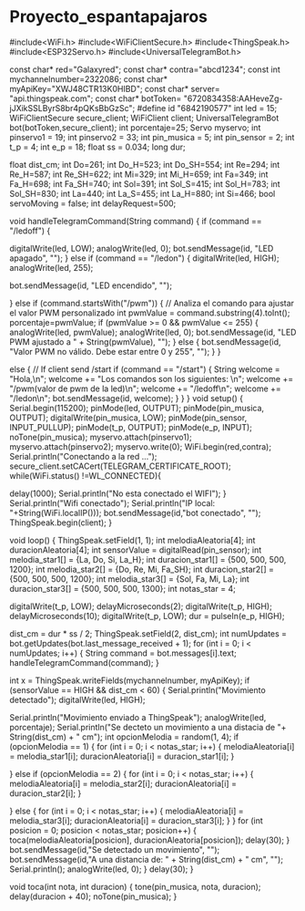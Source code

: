 # Proyecto_espantapajaros
#include<WiFi.h>
#include<WiFiClientSecure.h>
#include<ThingSpeak.h>
#include<ESP32Servo.h>
#include<UniversalTelegramBot.h>

const char* red="Galaxyred";
const char* contra="abcd1234";
const int mychannelnumber=2322086;
const char* myApiKey="XWJ48CTR13K0HIBD";
const char* server= "api.thingspeak.com";
const char* botToken= "6720834358:AAHeveZg-jJXikSSLByrS8br4pQKsBbGzSc";
#define id "6842190577"
int led = 15;
WiFiClientSecure secure_client;
WiFiClient client;
UniversalTelegramBot bot(botToken,secure_client);
int porcentaje=25;
Servo myservo;
int pinservo1 = 19;
int pinservo2 = 33;
int pin_musica = 5;
int pin_sensor = 2;
int t_p = 4;
int e_p = 18;
float ss = 0.034;
long dur;

float dist_cm;
int Do=261;
int Do_H=523;
int Do_SH=554;
int Re=294;
int Re_H=587;
int Re_SH=622;
int Mi=329;
int Mi_H=659;
int Fa=349;
int Fa_H=698;
int Fa_SH=740;
int Sol=391;
int Sol_S=415;
int Sol_H=783;
int Sol_SH=830;
int La=440;
int La_S=455;
int La_H=880;
int Si=466;
bool servoMoving = false;
int delayRequest=500;

void handleTelegramCommand(String command) {
if (command == "/ledoff") {

digitalWrite(led, LOW);
analogWrite(led, 0);
bot.sendMessage(id, "LED apagado", "");
} else if (command == "/ledon") {
digitalWrite(led, HIGH);
analogWrite(led, 255);

bot.sendMessage(id, "LED encendido", "");

} else if (command.startsWith("/pwm")) {
// Analiza el comando para ajustar el valor PWM personalizado
int pwmValue = command.substring(4).toInt();
porcentaje=pwmValue;
if (pwmValue >= 0 && pwmValue <= 255) {
analogWrite(led, pwmValue);
analogWrite(led, 0);
bot.sendMessage(id, "LED PWM ajustado a " + String(pwmValue), "");
} else {
bot.sendMessage(id, "Valor PWM no válido. Debe estar entre 0 y 255",
"");
}
}

else {
// If client send /start
if (command == "/start") {
String welcome = "Hola,\n";
welcome += "Los comandos son los siguientes: \n";
welcome += "/pwm(valor de pwm de la led)\n";
welcome += "/ledoff\n";
welcome += "/ledon\n";
bot.sendMessage(id, welcome);
}
}
}
void setup() {
Serial.begin(115200);
pinMode(led, OUTPUT);
pinMode(pin_musica, OUTPUT);
digitalWrite(pin_musica, LOW);
pinMode(pin_sensor, INPUT_PULLUP);
pinMode(t_p, OUTPUT);
pinMode(e_p, INPUT);
noTone(pin_musica);
myservo.attach(pinservo1);
myservo.attach(pinservo2);
myservo.write(0);
WiFi.begin(red,contra);
Serial.println("Conectando a la red ...");
secure_client.setCACert(TELEGRAM_CERTIFICATE_ROOT);
while(WiFi.status() !=WL_CONNECTED){

delay(1000);
Serial.println("No esta conectado el WIFI");
}
Serial.println("Wifi conectado");
Serial.println("IP local: "+String(WiFi.localIP()));
bot.sendMessage(id,"bot conectado", "");
ThingSpeak.begin(client);
}

void loop() {
ThingSpeak.setField(1, 1);
int melodiaAleatoria[4];
int duracionAleatoria[4];
int sensorValue = digitalRead(pin_sensor);
int melodia_star1[] = {La, Do, Si, La_H};
int duracion_star1[] = {500, 500, 500, 1200};
int melodia_star2[] = {Do, Re, Mi, Fa_SH};
int duracion_star2[] = {500, 500, 500, 1200};
int melodia_star3[] = {Sol, Fa, Mi, La};
int duracion_star3[] = {500, 500, 500, 1300};
int notas_star = 4;

digitalWrite(t_p, LOW);
delayMicroseconds(2);
digitalWrite(t_p, HIGH);
delayMicroseconds(10);
digitalWrite(t_p, LOW);
dur = pulseIn(e_p, HIGH);

dist_cm = dur * ss / 2;
ThingSpeak.setField(2, dist_cm);
int numUpdates = bot.getUpdates(bot.last_message_received + 1);
for (int i = 0; i < numUpdates; i++) {
String command = bot.messages[i].text;
handleTelegramCommand(command);
}

int x = ThingSpeak.writeFields(mychannelnumber, myApiKey);
if (sensorValue == HIGH && dist_cm < 60) {
Serial.println("Movimiento detectado");
digitalWrite(led, HIGH);

Serial.println("Movimiento enviado a ThingSpeak");
analogWrite(led, porcentaje);
Serial.println("Se decteto un movimiento a una distacia de "+
String(dist_cm) + " cm");
int opcionMelodia = random(1, 4);
if (opcionMelodia == 1) {
for (int i = 0; i < notas_star; i++) {
melodiaAleatoria[i] = melodia_star1[i];
duracionAleatoria[i] = duracion_star1[i];
}

} else if (opcionMelodia == 2) {
for (int i = 0; i < notas_star; i++) {
melodiaAleatoria[i] = melodia_star2[i];
duracionAleatoria[i] = duracion_star2[i];
}

} else {
for (int i = 0; i < notas_star; i++) {
melodiaAleatoria[i] = melodia_star3[i];
duracionAleatoria[i] = duracion_star3[i];
}
}
for (int posicion = 0; posicion < notas_star; posicion++) {
toca(melodiaAleatoria[posicion], duracionAleatoria[posicion]);
delay(30);
}
bot.sendMessage(id,"Se detectado un movimiento", "");
bot.sendMessage(id,"A una distancia de: " + String(dist_cm) + " cm", "");
Serial.println();
analogWrite(led, 0);
}
delay(30);
}

void toca(int nota, int duracion) {
tone(pin_musica, nota, duracion);
delay(duracion + 40);
noTone(pin_musica);
}
